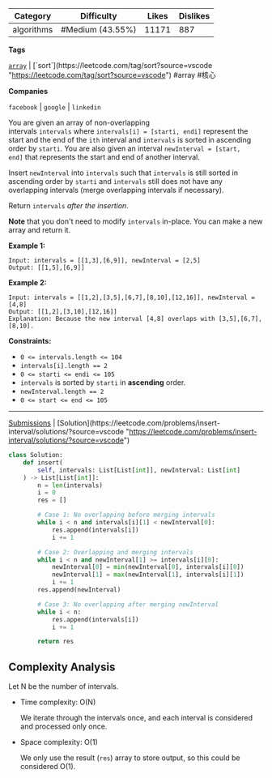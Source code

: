 
| Category   | Difficulty       | Likes | Dislikes |
| ---------- | ---------------- | ----- | -------- |
| algorithms | #Medium (43.55%) | 11171 | 887      |

**Tags**

[`array`](https://leetcode.com/tag/array?source=vscode "https://leetcode.com/tag/array?source=vscode") | [`sort`](https://leetcode.com/tag/sort?source=vscode "https://leetcode.com/tag/sort?source=vscode") #array #核心 

**Companies**

`facebook` | `google` | `linkedin`

You are given an array of non-overlapping intervals `intervals` where `intervals[i] = [starti, endi]` represent the start and the end of the `ith` interval and `intervals` is sorted in ascending order by `starti`. You are also given an interval `newInterval = [start, end]` that represents the start and end of another interval.

Insert `newInterval` into `intervals` such that `intervals` is still sorted in ascending order by `starti` and `intervals` still does not have any overlapping intervals (merge overlapping intervals if necessary).

Return `intervals` _after the insertion_.

**Note** that you don't need to modify `intervals` in-place. You can make a new array and return it.

**Example 1:**

```
Input: intervals = [[1,3],[6,9]], newInterval = [2,5]
Output: [[1,5],[6,9]]
```

**Example 2:**

```
Input: intervals = [[1,2],[3,5],[6,7],[8,10],[12,16]], newInterval = [4,8]
Output: [[1,2],[3,10],[12,16]]
Explanation: Because the new interval [4,8] overlaps with [3,5],[6,7],[8,10].
```

**Constraints:**

- `0 <= intervals.length <= 104`
- `intervals[i].length == 2`
- `0 <= starti <= endi <= 105`
- `intervals` is sorted by `starti` in **ascending** order.
- `newInterval.length == 2`
- `0 <= start <= end <= 105`

---

[Submissions](https://leetcode.com/problems/insert-interval/submissions/?source=vscode "https://leetcode.com/problems/insert-interval/submissions/?source=vscode") | [Solution](https://leetcode.com/problems/insert-interval/solutions/?source=vscode "https://leetcode.com/problems/insert-interval/solutions/?source=vscode")

```python
class Solution:
    def insert(
        self, intervals: List[List[int]], newInterval: List[int]
    ) -> List[List[int]]:
        n = len(intervals)
        i = 0
        res = []

        # Case 1: No overlapping before merging intervals
        while i < n and intervals[i][1] < newInterval[0]:
            res.append(intervals[i])
            i += 1

        # Case 2: Overlapping and merging intervals
        while i < n and newInterval[1] >= intervals[i][0]:
            newInterval[0] = min(newInterval[0], intervals[i][0])
            newInterval[1] = max(newInterval[1], intervals[i][1])
            i += 1
        res.append(newInterval)

        # Case 3: No overlapping after merging newInterval
        while i < n:
            res.append(intervals[i])
            i += 1

        return res
```

## Complexity Analysis

Let N be the number of intervals.

- Time complexity: O(N)
    
    We iterate through the intervals once, and each interval is considered and processed only once.
    
- Space complexity: O(1)
    
    We only use the result (`res`) array to store output, so this could be considered O(1).